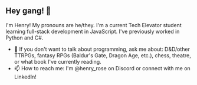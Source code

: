 ## Hey gang! 👋

<!--
**hen-ro/hen-ro** is a ✨ _special_ ✨ repository because its `README.md` (this file) appears on your GitHub profile.

Here are some ideas to get you started:

- 🔭 I’m currently working on ...
- 🌱 I’m currently learning ...
- 👯 I’m looking to collaborate on ...
- 🤔 I’m looking for help with ...
- 💬 Ask me about ...
- 📫 How to reach me: ...
- 😄 Pronouns: ...
- ⚡ Fun fact: ...
-->
I'm Henry! My pronouns are he/they. I'm a current Tech 
Elevator student learning full-stack development in JavaScript. I've 
previously worked in Python and C#.

- 💬 If you don't want to talk about programming, ask me about:
D&D/other TTRPGs, fantasy RPGs (Baldur's Gate, Dragon Age, etc.),
chess, theatre, or what book I've currently reading.
- 📫 How to reach me: I'm @henry_rose on Discord or connect with me on LinkedIn!